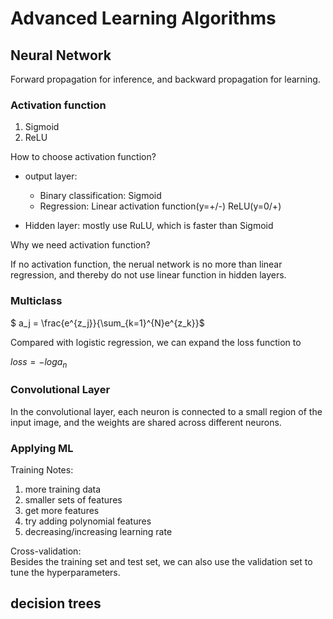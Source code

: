 # Advanced Learning Algorithms

## Neural Network

Forward propagation for inference, and backward propagation for learning.

### Activation function
1. Sigmoid
2. ReLU

How to choose activation function?
- output layer:
    - Binary classification: Sigmoid
    - Regression: Linear activation function(y=+/-)
                  ReLU(y=0/+)

- Hidden layer: mostly use RuLU, which is faster than Sigmoid

Why we need activation function?

If no activation function, the nerual network is no more than linear regression, and thereby do not use linear function in hidden layers.

### Multiclass

$ a_j = \frac{e^{z_j}}{\sum_{k=1}^{N}e^{z_k}}$

Compared with logistic regression, we can expand the loss function to

$loss = -log{a_n}$

### Convolutional Layer

In the convolutional layer, each neuron is connected to a small region of the input image, and the weights are shared across different neurons.


### Applying ML

Training Notes:
1. more training data
2. smaller sets of features
3. get more features
4. try adding polynomial features
5. decreasing/increasing learning rate


Cross-validation:  
Besides the training set and test set, we can also use the validation set to tune the hyperparameters.


## decision trees